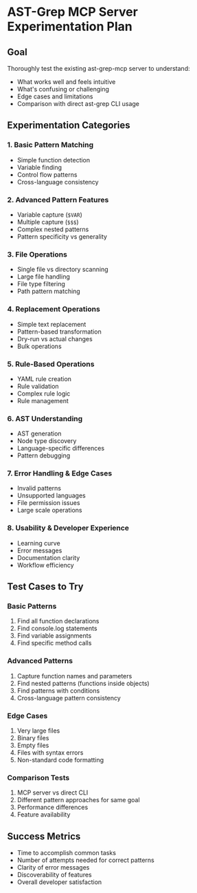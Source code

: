 # AST-Grep MCP Server Experimentation Plan

## Goal
Thoroughly test the existing ast-grep-mcp server to understand:
- What works well and feels intuitive
- What's confusing or challenging
- Edge cases and limitations
- Comparison with direct ast-grep CLI usage

## Experimentation Categories

### 1. Basic Pattern Matching
- Simple function detection
- Variable finding
- Control flow patterns
- Cross-language consistency

### 2. Advanced Pattern Features
- Variable capture (`$VAR`)
- Multiple capture (`$$$`)
- Complex nested patterns
- Pattern specificity vs generality

### 3. File Operations
- Single file vs directory scanning
- Large file handling
- File type filtering
- Path pattern matching

### 4. Replacement Operations
- Simple text replacement
- Pattern-based transformation
- Dry-run vs actual changes
- Bulk operations

### 5. Rule-Based Operations
- YAML rule creation
- Rule validation
- Complex rule logic
- Rule management

### 6. AST Understanding
- AST generation
- Node type discovery
- Language-specific differences
- Pattern debugging

### 7. Error Handling & Edge Cases
- Invalid patterns
- Unsupported languages
- File permission issues
- Large scale operations

### 8. Usability & Developer Experience
- Learning curve
- Error messages
- Documentation clarity
- Workflow efficiency

## Test Cases to Try

### Basic Patterns
1. Find all function declarations
2. Find console.log statements
3. Find variable assignments
4. Find specific method calls

### Advanced Patterns
1. Capture function names and parameters
2. Find nested patterns (functions inside objects)
3. Find patterns with conditions
4. Cross-language pattern consistency

### Edge Cases
1. Very large files
2. Binary files
3. Empty files
4. Files with syntax errors
5. Non-standard code formatting

### Comparison Tests
1. MCP server vs direct CLI
2. Different pattern approaches for same goal
3. Performance differences
4. Feature availability

## Success Metrics
- Time to accomplish common tasks
- Number of attempts needed for correct patterns
- Clarity of error messages
- Discoverability of features
- Overall developer satisfaction